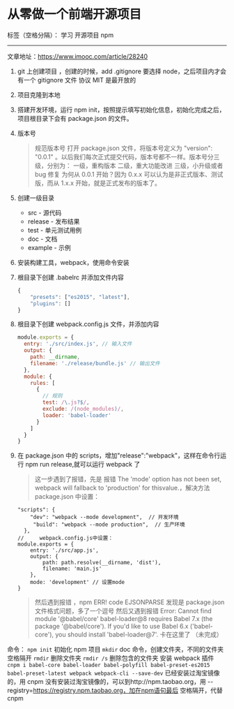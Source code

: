 # 从零做一个前端开源项目

标签（空格分隔）： 学习 开源项目 npm

---

文章地址：https://www.imooc.com/article/28240

1.  git 上创建项目 ，创建的时候，add .gitignore 要选择 node，之后项目内才会有一个 gitignore 文件
    协议 MIT 是最开放的
2.  项目克隆到本地
3.  搭建开发环境，运行 npm init，按照提示填写初始化信息，初始化完成之后，项目根目录下会有 package.json 的文件。
4.  版本号
    > 规范版本号
    > 打开 package.json 文件，将版本号定义为 "version": "0.0.1" 。以后我们每次正式提交代码，版本号都不一样。版本号分三级，分别为：
    > 一级，重构版本
    > 二级，重大功能改进
    > 三级，小升级或者 bug 修复
    > 为何从 0.0.1 开始？因为 0.x.x 可以认为是非正式版本、测试版，而从 1.x.x 开始，就是正式发布的版本了。
5.  创建一级目录
    - src - 源代码
    - release - 发布结果
    - test - 单元测试用例
    - doc - 文档
    - example - 示例
6.  安装构建工具，webpack，使用命令安装
7.  根目录下创建 .babelrc 并添加文件内容

    ```javascript
    {
        "presets": ["es2015", "latest"],
        "plugins": []
    }
    ```

8.  根目录下创建 webpack.config.js 文件，并添加内容

    ```javascript
    module.exports = {
      entry: './src/index.js', // 输入文件
      output: {
        path: __dirname,
        filename: './release/bundle.js' // 输出文件
      },
      module: {
        rules: [
          {
            // 规则
            test: /\.js?$/,
            exclude: /(node_modules)/,
            loader: 'babel-loader'
          }
        ]
      }
    }
    ```

9.  在 package.json 中的 scripts，增加"release":"webpack"，这样在命令行运行 npm run release,就可以运行 webpack 了
    > 这一步遇到了报错，先是 报错 The 'mode' option has not been set, webpack will fallback to 'production' for thisvalue.，解决方法 package.json 中设置：
    ```
    "scripts": {
        "dev": "webpack --mode development",  // 开发环境
         "build": "webpack --mode production",  // 生产环境
      },
    //     webpack.config.js中设置：
    module.exports = {
        entry: './src/app.js',
        output: {
            path: path.resolve(__dirname, 'dist'),
            filename: 'main.js'
        },
        mode: 'development' // 设置mode
    }
    ```
    > 然后遇到报错 ，npm ERR! code EJSONPARSE 发现是 package.json 文件格式问题，多了一个逗号
    > 然后又遇到报错 Error: Cannot find module '@babel/core' babel-loader@8 requires Babel 7.x (the package '@babel/core'). If you'd like to use Babel 6.x ('babel-core'), you should install 'babel-loader@7'.
    > 卡在这里了 （未完成）

命令：
`npm init` 初始化 npm 项目
`mkdir` doc 命令，创建文件夹，不同的文件夹空格隔开
`rmdir` 删除文件夹 `rmdir /s` 删除包含的文件夹
安装 webpack 插件
`cnpm i babel-core babel-loader babel-polyfill babel-preset-es2015 babel-preset-latest webpack webpack-cli --save-dev`
已经安装过淘宝镜像的，用 cnpm
没有安装过淘宝镜像的，可以到http://npm.taobao.org，用 --registry=https://registry.npm.taobao.org，加在npm语句最后 空格隔开，代替 cnpm
